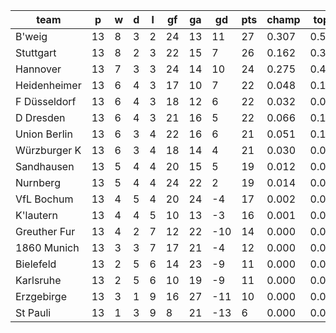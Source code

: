 |     team     | p  | w | d | l | gf | ga | gd  | pts | champ | top2  | top3  | top4  |  5-7  | bot4  | bot3  | bot2  |
|--------------|----|---|---|---|----|----|-----|-----|-------|-------|-------|-------|-------|-------|-------|-------|
| B'weig       | 13 | 8 | 3 | 2 | 24 | 13 |  11 |  27 | 0.307 | 0.525 | 0.668 | 0.773 | 0.165 | 0.000 | 0.000 | 0.000|
| Stuttgart    | 13 | 8 | 2 | 3 | 22 | 15 |   7 |  26 | 0.162 | 0.325 | 0.478 | 0.607 | 0.254 | 0.001 | 0.000 | 0.000|
| Hannover     | 13 | 7 | 3 | 3 | 24 | 14 |  10 |  24 | 0.275 | 0.479 | 0.630 | 0.739 | 0.184 | 0.000 | 0.000 | 0.000|
| Heidenheimer | 13 | 6 | 4 | 3 | 17 | 10 |   7 |  22 | 0.048 | 0.117 | 0.213 | 0.318 | 0.324 | 0.005 | 0.002 | 0.001|
| F Düsseldorf | 13 | 6 | 4 | 3 | 18 | 12 |   6 |  22 | 0.032 | 0.088 | 0.157 | 0.247 | 0.308 | 0.011 | 0.005 | 0.001|
| D Dresden    | 13 | 6 | 4 | 3 | 21 | 16 |   5 |  22 | 0.066 | 0.157 | 0.268 | 0.380 | 0.324 | 0.005 | 0.002 | 0.000|
| Union Berlin | 13 | 6 | 3 | 4 | 22 | 16 |   6 |  21 | 0.051 | 0.126 | 0.219 | 0.323 | 0.326 | 0.004 | 0.001 | 0.000|
| Würzburger K | 13 | 6 | 3 | 4 | 18 | 14 |   4 |  21 | 0.030 | 0.085 | 0.160 | 0.253 | 0.313 | 0.010 | 0.004 | 0.001|
| Sandhausen   | 13 | 5 | 4 | 4 | 20 | 15 |   5 |  19 | 0.012 | 0.041 | 0.088 | 0.147 | 0.265 | 0.026 | 0.011 | 0.003|
| Nurnberg     | 13 | 5 | 4 | 4 | 24 | 22 |   2 |  19 | 0.014 | 0.044 | 0.090 | 0.146 | 0.260 | 0.027 | 0.011 | 0.003|
| VfL Bochum   | 13 | 4 | 5 | 4 | 20 | 24 |  -4 |  17 | 0.002 | 0.006 | 0.013 | 0.029 | 0.106 | 0.138 | 0.066 | 0.026|
| K'lautern    | 13 | 4 | 4 | 5 | 10 | 13 |  -3 |  16 | 0.001 | 0.005 | 0.012 | 0.025 | 0.091 | 0.144 | 0.072 | 0.033|
| Greuther Fur | 13 | 4 | 2 | 7 | 12 | 22 | -10 |  14 | 0.000 | 0.001 | 0.002 | 0.006 | 0.030 | 0.358 | 0.219 | 0.111|
| 1860 Munich  | 13 | 3 | 3 | 7 | 17 | 21 |  -4 |  12 | 0.000 | 0.001 | 0.002 | 0.006 | 0.033 | 0.343 | 0.205 | 0.101|
| Bielefeld    | 13 | 2 | 5 | 6 | 14 | 23 |  -9 |  11 | 0.000 | 0.000 | 0.000 | 0.001 | 0.008 | 0.583 | 0.430 | 0.257|
| Karlsruhe    | 13 | 2 | 5 | 6 | 10 | 19 |  -9 |  11 | 0.000 | 0.000 | 0.000 | 0.000 | 0.003 | 0.723 | 0.574 | 0.375|
| Erzgebirge   | 13 | 3 | 1 | 9 | 16 | 27 | -11 |  10 | 0.000 | 0.000 | 0.000 | 0.000 | 0.005 | 0.704 | 0.547 | 0.360|
| St Pauli     | 13 | 1 | 3 | 9 |  8 | 21 | -13 |   6 | 0.000 | 0.000 | 0.000 | 0.000 | 0.000 | 0.919 | 0.851 | 0.728|
